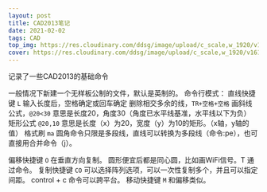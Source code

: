 ```yaml
---
layout: post
title: CAD2013笔记
date: 2021-02-02
tags: CAD
top_img: https://res.cloudinary.com/ddsg/image/upload/c_scale,w_1920/v1612254695/kumpan-electric-SYo5eazBrls-unsplash_sw0kao.jpg
cover: https://res.cloudinary.com/ddsg/image/upload/c_scale,w_1920/v1612254695/kumpan-electric-SYo5eazBrls-unsplash_sw0kao.jpg
---
```

记录了一些CAD2013的基础命令

一般情况下新建一个无样板公制的文件，默认是英制的。
命令行模式：
直线快捷键 `L` 输入长度后，空格确定或回车确定
删除相交多余的线，`TR+空格+空格`
画斜线公式，`@20<30` 意思是长度20，角度30（角度已水平线基准，水平线以下为负）
矩形公式 `@20,10` 意思是长度（x）为20，宽度（y）为10的矩形。（x轴，y轴的值）
格式刷 `ma` 
圆角命令只限是多段线，直线可以转换为多段线（命令:pe），也可直接用合并命令（j）。


偏移快捷键 `O` 在垂直方向复制。 圆形便宜后都是同心圆，比如画WiFi信号。T 通过命令。
复制快捷键 `CO` 可以选择阵列选项，可以一次性复制多个，并且可以指定间距。 control + c 命令可以跨平台。
移动快捷键 `M`  和偏移类似。


